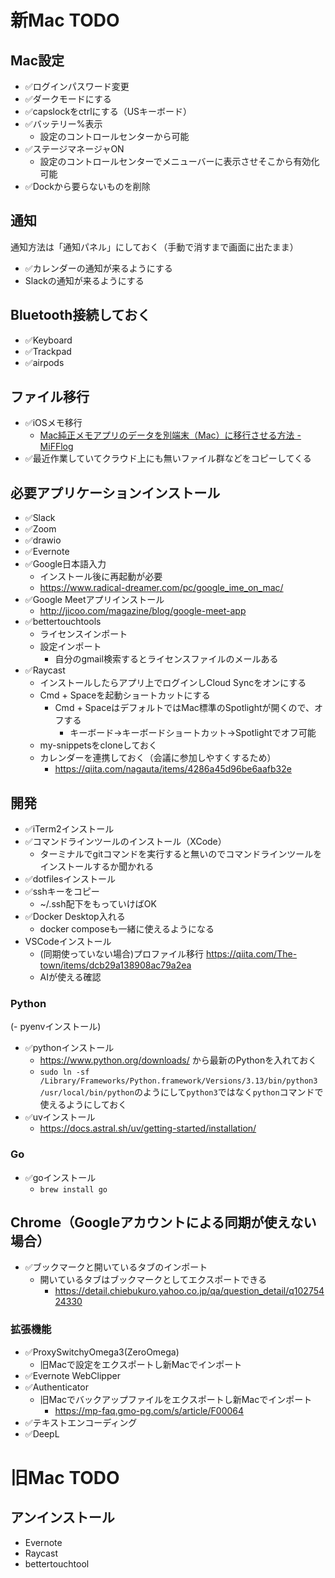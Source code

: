 # 新Mac TODO

## Mac設定

- ✅️ログインパスワード変更
- ✅️ダークモードにする
- ✅️capslockをctrlにする（USキーボード）
- ✅️バッテリー%表示
  - 設定のコントロールセンターから可能
- ✅️ステージマネージャON
  - 設定のコントロールセンターでメニューバーに表示させそこから有効化可能
- ✅️Dockから要らないものを削除

## 通知

通知方法は「通知パネル」にしておく（手動で消すまで画面に出たまま）

- ✅️カレンダーの通知が来るようにする
- Slackの通知が来るようにする

## Bluetooth接続しておく

- ✅️Keyboard
- ✅️Trackpad
- ✅️airpods

## ファイル移行

- ✅️iOSメモ移行
  - [Mac純正メモアプリのデータを別端末（Mac）に移行させる方法 - MiFFlog](https://www.leo-m-aquarius97.com/mac_memo_app/)
- ✅️最近作業していてクラウド上にも無いファイル群などをコピーしてくる

## 必要アプリケーションインストール

- ✅️Slack
- ✅️Zoom
- ✅️drawio
- ✅️Evernote
- ✅️Google日本語入力
  - インストール後に再起動が必要
  - https://www.radical-dreamer.com/pc/google_ime_on_mac/
- ✅️Google Meetアプリインストール
  - http://jicoo.com/magazine/blog/google-meet-app
- ✅️bettertouchtools
  - ライセンスインポート
  - 設定インポート
    - 自分のgmail検索するとライセンスファイルのメールある
- ✅️Raycast
  - インストールしたらアプリ上でログインしCloud Syncをオンにする
  - Cmd + Spaceを起動ショートカットにする
    - Cmd + SpaceはデフォルトではMac標準のSpotlightが開くので、オフする
      - キーボード→キーボードショートカット→Spotlightでオフ可能
  - my-snippetsをcloneしておく
  - カレンダーを連携しておく（会議に参加しやすくするため）
    - https://qiita.com/nagauta/items/4286a45d96be6aafb32e

## 開発

- ✅️iTerm2インストール
- ✅️コマンドラインツールのインストール（XCode）
  - ターミナルでgitコマンドを実行すると無いのでコマンドラインツールをインストールするか聞かれる
- ✅️dotfilesインストール
- ✅️sshキーをコピー
  - ~/.ssh配下をもっていけばOK
- ✅️Docker Desktop入れる
  - docker composeも一緒に使えるようになる
- VSCodeインストール
  - (同期使っていない場合)プロファイル移行 https://qiita.com/The-town/items/dcb29a138908ac79a2ea
  - AIが使える確認

### Python
(- pyenvインストール)
- ✅️pythonインストール
  - https://www.python.org/downloads/ から最新のPythonを入れておく
  - `sudo ln -sf /Library/Frameworks/Python.framework/Versions/3.13/bin/python3 /usr/local/bin/python`のようにして`python3`ではなく`python`コマンドで使えるようにしておく
- ✅️uvインストール
  - https://docs.astral.sh/uv/getting-started/installation/

### Go

- ✅️goインストール
  - `brew install go`

## Chrome（Googleアカウントによる同期が使えない場合）
- ✅️ブックマークと開いているタブのインポート
	- 開いているタブはブックマークとしてエクスポートできる
		- https://detail.chiebukuro.yahoo.co.jp/qa/question_detail/q10275424330
 
### 拡張機能

- ✅️ProxySwitchyOmega3(ZeroOmega)
  - 旧Macで設定をエクスポートし新Macでインポート
- ✅️Evernote WebClipper
- ✅️Authenticator
  - 旧Macでバックアップファイルをエクスポートし新Macでインポート
    - https://mp-faq.gmo-pg.com/s/article/F00064
- ✅️テキストエンコーディング
- ✅️DeepL

# 旧Mac TODO

## アンインストール

- Evernote
- Raycast
- bettertouchtool
